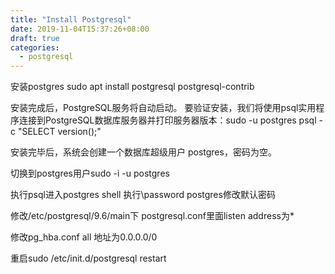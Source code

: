 ```yaml
---
title: "Install Postgresql"
date: 2019-11-04T15:37:26+08:00
draft: true
categories:
  - postgresql
---
```


安装postgres sudo apt install postgresql postgresql-contrib

安装完成后，PostgreSQL服务将自动启动。 要验证安装，我们将使用psql实用程序连接到PostgreSQL数据库服务器并打印服务器版本：sudo -u postgres
 psql -c "SELECT version();"

安装完毕后，系统会创建一个数据库超级用户 postgres，密码为空。

切换到postgres用户sudo -i -u postgres

执行psql进入postgres shell 执行\password postgres修改默认密码

修改/etc/postgresql/9.6/main下 postgresql.conf里面listen address为*

修改pg_hba.conf all 地址为0.0.0.0/0

重启sudo /etc/init.d/postgresql restart
